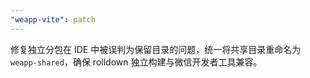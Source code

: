 ```yaml
---
"weapp-vite": patch
---
```


修复独立分包在 IDE 中被误判为保留目录的问题，统一将共享目录重命名为 `weapp-shared`，确保 rolldown 独立构建与微信开发者工具兼容。
